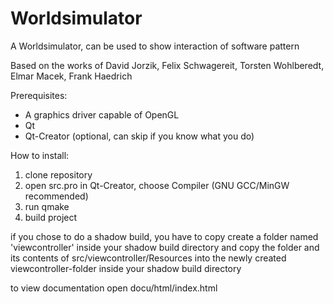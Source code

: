 # Worldsimulator
A Worldsimulator, can be used to show interaction of software pattern

Based on the works of David Jorzik, Felix Schwagereit, Torsten Wohlberedt, Elmar Macek, Frank Haedrich


Prerequisites:
- A graphics driver capable of OpenGL
- Qt
- Qt-Creator (optional, can skip if you know what you do)

How to install:
1. clone repository
2. open src.pro in Qt-Creator, choose Compiler (GNU GCC/MinGW recommended)
3. run qmake
4. build project

if you chose to do a shadow build, you have to copy create a folder named 'viewcontroller' inside your shadow build directory and copy the folder and its contents of src/viewcontroller/Resources into the newly created viewcontroller-folder inside your shadow build directory

to view documentation open docu/html/index.html
